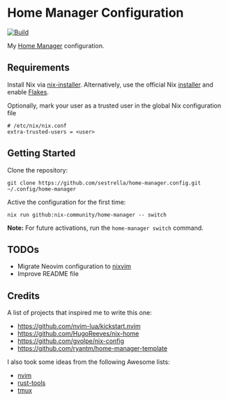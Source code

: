 # Home Manager Configuration

[![Build](https://github.com/sestrella/home-manager.config/actions/workflows/build.yml/badge.svg)](https://github.com/sestrella/home-manager.config/actions/workflows/build.yml)

My [Home Manager](https://github.com/nix-community/home-manager) configuration.

## Requirements

Install Nix via
[nix-installer](https://github.com/DeterminateSystems/nix-installer).
Alternatively, use the official Nix
[installer](https://nixos.org/guides/install-nix.html) and enable
[Flakes](https://nixos.wiki/wiki/Flakes).

Optionally, mark your user as a trusted user in the global Nix configuration
file

```
# /etc/nix/nix.conf
extra-trusted-users = <user>
```

## Getting Started

Clone the repository:

```
git clone https://github.com/sestrella/home-manager.config.git ~/.config/home-manager
```

Active the configuration for the first time:

```
nix run github:nix-community/home-manager -- switch
```

**Note:** For future activations, run the `home-manager switch` command.

## TODOs

- Migrate Neovim configuration to [nixvim](https://github.com/nix-community/nixvim)
- Improve README file

## Credits

A list of projects that inspired me to write this one:

- https://github.com/nvim-lua/kickstart.nvim
- https://github.com/HugoReeves/nix-home
- https://github.com/gvolpe/nix-config
- https://github.com/ryantm/home-manager-template

I also took some ideas from the following Awesome lists:

- [nvim](https://github.com/rockerBOO/awesome-neovim)
- [rust-tools](https://github.com/unpluggedcoder/awesome-rust-tools)
- [tmux](https://github.com/rothgar/awesome-tmux)
